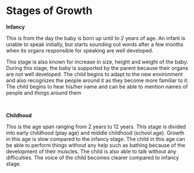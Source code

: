 # Stages of Growth

**Infancy**

This is from the day the baby is born up until to 2 years of age.  An infant is unable to speak initially, but starts sounding out words after a few months when its organs responsible for speaking are well developed.

This stage is also known for increase in size, height and weight of the baby.  During this stage, the baby is supported by the parent because their organs are not well developed.  The child begins to adapt to the new environment and also recognizes the people around it as they become more familiar to it.  The child begins to hear his/her name and can be able to mention names of people and things around them

<br>

**Childhood**

This is the age span ranging from 2 years to 12 years. This stage is divided into early childhood (play age) and middle childhood (school age).  Growth in this age is slow compared to the infancy stage.  The child in this age can be able to perform things without any help such as bathing because of the development of their muscles.  The child is also able to talk without any difficulties.  The voice of the child becomes clearer compared to infancy stage.
